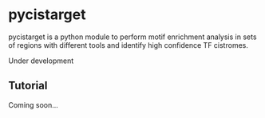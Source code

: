 # pycistarget

pycistarget is a python module to perform motif enrichment analysis in sets of regions with different tools and identify high confidence TF cistromes.

Under development

## Tutorial

Coming soon...